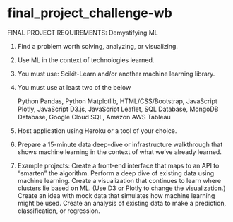 # final_project_challenge-wb

FINAL PROJECT REQUIREMENTS: Demystifying ML


1. Find a problem worth solving, analyzing, or visualizing.
2. Use ML in the context of technologies learned.
3. You must use: Scikit-Learn and/or another machine learning library. 
4. You must use at least two of the below

	Python Pandas,
	Python Matplotlib, 
	HTML/CSS/Bootstrap,
	JavaScript Plotly,
	JavaScript D3.js,
	JavaScript Leaﬂet, 
	SQL Database,
	MongoDB Database,
	Google Cloud SQL, 
	Amazon AWS Tableau

5. Host application using Heroku or a tool of your choice.

6. Prepare a 15-minute data deep-dive or infrastructure walkthrough that shows
   machine learning in the context of what we’ve already learned.

7. Example projects:
	Create a front-end interface that maps to an API to “smarten” the algorithm.
	Perform a deep dive of existing data using machine learning.
	Create a visualization that continues to learn where clusters lie based on ML.
	 (Use D3 or Plotly to change the visualization.)
	Create an idea with mock data that simulates how machine learning might be used.
	Create an analysis of existing data to make a prediction, classification, or regression.
